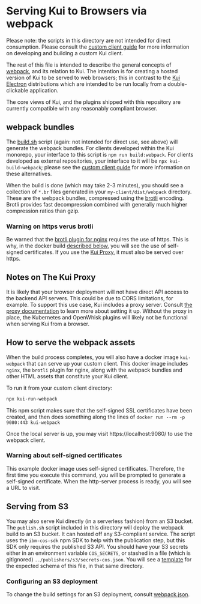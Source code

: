 # Serving Kui to Browsers via webpack

Please note: the scripts in this directory are not intended for direct
consumption. Please consult the [custom client
guide](../../../../docs/dev/custom-clients.md) for more information on
developing and building a custom Kui client.

The rest of this file is intended to describe the general concepts of
[webpack](https://webpack.js.org/), and its relation to Kui. The
intention is for creating a hosted version of Kui to be served to web
browsers; this in contrast to the [Kui Electron](../electron)
distributions which are intended to be run locally from a
double-clickable application.

The core views of Kui, and the plugins shipped with this repository
are currently compatible with any reasonably compliant browser.

## webpack bundles

The [build.sh](./build.sh) script (again: not intended for direct use,
see above) will generate the webpack bundles. For clients developed
within the Kui monorepo, your interface to this script is `npm run build:webpack`. For clients developed as external repositories, your
interface to it will be `npx kui-build-webpack`; please see the
[custom client guide](../../../../docs/dev/custom-clients.md) for more
information on these alternatives.

When the build is done (which may take 2-3 minutes), you should see a
collection of `*.br` files generated in your `my-client/dist/webpack`
directory. These are the webpack bundles, compressed using the
[brotli](https://en.wikipedia.org/wiki/Brotli) encoding. Brotli
provides fast decompression combined with generally much higher
compression ratios than gzip.

### Warning on https verus brotli

Be warned that the [brotli plugin for
nginx](https://github.com/google/ngx_brotli) requires the use of
https. This is why, in the docker build [described
below](#how-to-serve-the-webpack-assets), you will see the use of
self-signed certificates. If you use the [Kui
Proxy](#notes-on-the-kui-proxy), it must also be served over https.

## Notes on The Kui Proxy

It is likely that your browser deployment will not have direct API
access to the backend API servers. This could be due to CORS
limitations, for example. To support this use case, Kui includes a
proxy server. Consult [the proxy
documentation](../../../proxy/README.md) to learn more about setting
it up. Without the proxy in place, the Kubernetes and OpenWhisk
plugins will likely not be functional when serving Kui from a browser.

## How to serve the webpack assets

When the build process completes, you will also have a docker image
`kui-webpack` that can serve up your custom client. This docker image
includes `nginx`, the `brotli` plugin for nginx, along with the
webpack bundles and other HTML assets that constitute your Kui client.

To run it from your custom client directory:

```bash
npx kui-run-webpack
```

This npm script makes sure that the self-signed SSL certificates have
been created, and then does something along the lines of `docker run --rm -p 9080:443 kui-webpack`

Once the local server is up, you may visit https://localhost:9080/ to
use the webpack client.

### Warning about self-signed certificates

This example docker image uses self-signed certificates. Therefore,
the first time you execute this command, you will be prompted to
generate a self-signed certificate. When the http-server process is
ready, you will see a URL to visit.

## Serving from S3

You may also serve Kui directly (in a serverless fashion) from an S3
bucket. The `publish.sh` script included in this directory will
deploy the webpack build to an S3 bucket. It can hosted off any
S3-compliant service. The script uses the `ibm-cos-sdk` npm SDK to
help with the publication step, but this SDK only requires the
published S3 API. You should have your S3 secrets either in an
environment variable `COS_SECRETS`, or stashed in a file (which is
gitignored) `../publishers/s3/secrets-cos.json`. You will see a
[template](../publishers/s3/secrets-cos-template.json) for the
expected schema of this file, in that same directory.

### Configuring an S3 deployment

To change the build settings for an S3 deployment, consult
[webpack.json](../../app/config/envs/webpack.json).
